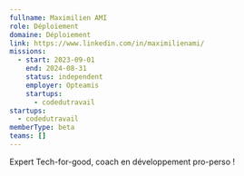 ```yaml
---
fullname: Maximilien AMI
role: Déploiement
domaine: Déploiement
link: https://www.linkedin.com/in/maximilienami/
missions:
  - start: 2023-09-01
    end: 2024-08-31
    status: independent
    employer: Opteamis
    startups:
      - codedutravail
startups:
  - codedutravail
memberType: beta
teams: []
---
```

Expert Tech-for-good, coach en développement pro-perso !

